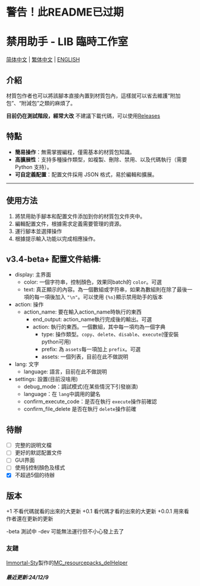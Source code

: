 # 警告！此README已过期

# 禁用助手 - LIB 臨時工作室

[简体中文](../README.md) | [繁体中文](README_zh-CN.md) | [ENGLISH](README_EN.md)

## 介紹

材質包作者也可以將該腳本直接內置到材質包內，這樣就可以省去維護“附加包”、“附減包”之類的麻煩了。

**目前仍在測試階段，經常大改**
不建議下載代碼，可以使用[Releases](https://github.com/LIBPS/Disable_Helper/releases)

## 特點

- **簡易操作**：無需掌握編程，僅需基本的材質包知識。
- **高擴展性**：支持多種操作類型，如複製、刪除、禁用、以及代碼執行（需要 Python 支持）。
- **可自定義配置**：配置文件採用 JSON 格式，易於編輯和擴展。

---

## 使用方法

1. 將禁用助手腳本和配置文件添加到你的材質包文件夾中。
2. 編輯配置文件，根據需求定義需要管理的資源。
3. 運行腳本並選擇操作
4. 根據提示輸入功能以完成相應操作。

## v3.4-beta+ 配置文件結構:

- display: 主界面
  - color: 一個字符串，控制顏色，效果同batch的 `color`。可選
  - text: 真正顯示的內容。為一個數組或字符串，如果為數組則在除了最後一項的每一項後加入 `"\n"`。可以使用 `{%s}`顯示禁用助手的版本
- action: 操作
  - action_name: 要在輸入action_name時執行的東西
    - end_output: action_name執行完成後的輸出。可選
    - action: 執行的東西。一個數組，其中每一項均為一個字典
      - type: 操作類型。`copy`、`delete`、`disable`、`execute`(僅安裝python可用)
      - prefix: 為 `assets`每一項加上 `prefix`。可選
      - assets: 一個列表，目前在此不做説明
- lang: 文字
  - language: 語言，目前在此不做説明
- settings: 設置(目前沒啥用)
  - debug_mode：調試模式(在某些情況下引發崩潰)
  - language：在 `lang`中調用的鍵名
  - confirm_execute_code：是否在執行 `execute`操作前確認
  - confirm_file_delete 是否在執行 `delete`操作前確

## 待辦

- [ ] 完整的説明文檔
- [ ] 更好的默認配置文件
- [ ] GUI界面
- [ ] 使用§控制顏色及樣式
- [X] 不超過5個的待辦

## 版本

+1		不看代碼就看的出來的大更新
+0.1	看代碼才看的出來的大更新
+0.0.1	用來看作者還在更新的更新

-beta	測試中
-dev	可能無法運行但不小心發上去了

### 友鏈

[Immortal-Sty](https://github.com/Immortal-Sty)製作的[MC_resourcepacks_delHelper](https://github.com/Immortal-Sty/MC_resourcepacks_delHelper "一個v1.0-beta的改版")

##### 最近更新:24/12/9
